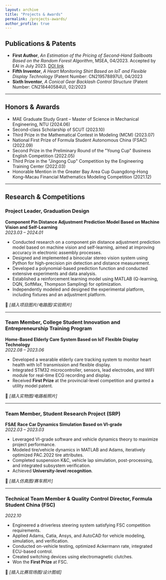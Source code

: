 ```yaml
---
layout: archive
title: "Projects & Awards"
permalink: /projects-awards/
author_profile: true
---
```


## Publications & Patents

- **First Author**, *An Estimation of the Pricing of Second-Hand Sailboats Based on the Random Forest Algorithm*, MSEA, 04/2023. Accepted by EAI in July 2023. [DOI link](http://dx.doi.org/10.4108/eai.26-5-2023.2334481)  
- **Fifth Inventor**, *A Heart Monitoring Shirt Based on IoT and Flexible Display Technology* (Patent Number: CN219578897U), 04/2023  
- **Sixth Inventor**, *A Conical Gear Backlash Control Structure* (Patent Number: CN218440584U), 02/2023  

---

## Honors & Awards

- MAE Graduate Study Grant – Master of Science in Mechanical Engineering, NTU (2024.06)  
- Second-class Scholarship of SCUT (2023.10)  
- Third Prize in the Mathematical Contest in Modeling (MCM) (2023.07)  
- National First Prize of Formula Student Autonomous China (FSAC) (2022.09)  
- Second Prize in the Preliminary Round of the "Young Cup" Business English Competition (2022.05)  
- Third Prize in the "Jingong Cup" Competition by the Engineering Training Center (2022.03)  
- Honorable Mention in the Greater Bay Area Cup Guangdong–Hong Kong–Macau Financial Mathematics Modeling Competition (2021.12)  

---

## Research & Competitions

### Project Leader, Graduation Design  
**Component Pin Distance Adjustment Prediction Model Based on Machine Vision and Self-Learning**  
*2023.03 – 2024.01*  

- Conducted research on a component pin distance adjustment prediction model based on machine vision and self-learning, aimed at improving accuracy in electronic assembly processes.  
- Designed and implemented a binocular stereo vision system using Python for high-precision pin detection and distance measurement.  
- Developed a polynomial-based prediction function and conducted extensive experiments and data analysis.  
- Established a reinforcement learning model using MATLAB (Q-learning, DQN, SoftMax, Thompson Sampling) for optimization.  
- Independently modeled and designed the experimental platform, including fixtures and an adjustment platform.  

📎 *[插入项目图片/电路图/实验照片]*

---

### Team Member, College Student Innovation and Entrepreneurship Training Program  
**Home-Based Elderly Care System Based on IoT Flexible Display Technology**  
*2022.08 – 2023.06*  

- Developed a wearable elderly care tracking system to monitor heart health with IoT transmission and flexible display.  
- Integrated STM32 microcontroller, sensors, lead electrodes, and WIFI module for real-time ECG recording and display.  
- Received **First Prize** at the provincial-level competition and granted a utility model patent.  

📎 *[插入实物图/电路板照片]*  

---

### Team Member, Student Research Project (SRP)  
**FSAE Race Car Dynamics Simulation Based on VI-grade**  
*2022.03 – 2023.03*  

- Leveraged VI-grade software and vehicle dynamics theory to maximize project performance.  
- Modeled tire/vehicle dynamics in MATLAB and Adams, iteratively optimized PAC.2022 tire attributes.  
- Completed suspension K&C, vehicle lap simulation, post-processing, and integrated subsystem verification.  
- Achieved **University-level recognition**.  

📎 *[插入仿真图/赛车照片]*  

---

### Technical Team Member & Quality Control Director, Formula Student China (FSC)  
*2022.10*  

- Engineered a driverless steering system satisfying FSC competition requirements.  
- Applied Adams, Catia, Ansys, and AutoCAD for vehicle modeling, simulation, and verification.  
- Conducted on-vehicle testing, optimized Ackermann rate, integrated ECU-based control.  
- Created switching devices using electromagnetic clutches.  
- Won the **First Prize** at FSC.  

📎 *[插入比赛现场图/设计图纸]*  
